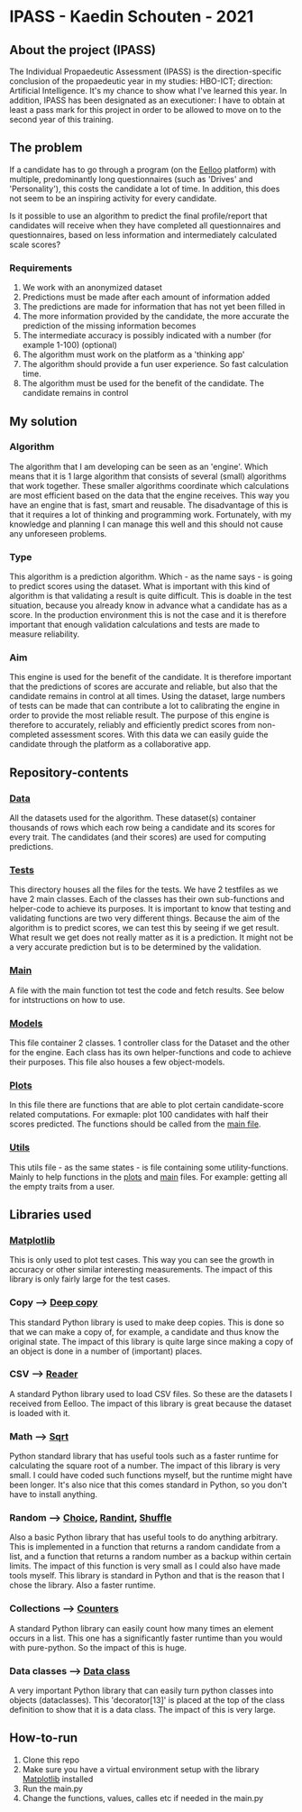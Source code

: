 # IPASS - Kaedin Schouten - 2021
## About the project (IPASS)
The Individual Propaedeutic Assessment (IPASS) is the direction-specific conclusion of the propaedeutic year in my studies: HBO-ICT; direction: Artificial Intelligence. It's my chance to show what I've learned this year. In addition, IPASS has been designated as an executioner: I have to obtain at least a pass mark for this project in order to be allowed to move on to the second year of this training.

## The problem
If a candidate has to go through a program (on the [Eelloo](https://eelloo.nl) platform) with multiple, predominantly long questionnaires (such as 'Drives' and 'Personality'), this costs the candidate a lot of time. In addition, this does not seem to be an inspiring activity for every candidate.

Is it possible to use an algorithm to predict the final profile/report that candidates will receive when they have completed all questionnaires and questionnaires, based on less information and intermediately calculated scale scores?

### Requirements
1. We work with an anonymized dataset
2. Predictions must be made after each amount of information added
3. The predictions are made for information that has not yet been filled in
4. The more information provided by the candidate, the more accurate the prediction of the missing information becomes
5. The intermediate accuracy is possibly indicated with a number (for example 1-100) (optional)
6. The algorithm must work on the platform as a 'thinking app'
7. The algorithm should provide a fun user experience. So fast calculation time.
8. The algorithm must be used for the benefit of the candidate. The candidate remains in control

## My solution
### Algorithm
The algorithm that I am developing can be seen as an 'engine'. Which means that it is 1 large algorithm that consists of several (small) algorithms that work together. These smaller algorithms coordinate which calculations are most efficient based on the data that the engine receives. This way you have an engine that is fast, smart and reusable. The disadvantage of this is that it requires a lot of thinking and programming work. Fortunately, with my knowledge and planning I can manage this well and this should not cause any unforeseen problems.

### Type
This algorithm is a prediction algorithm. Which - as the name says - is going to predict scores using the dataset. What is important with this kind of algorithm is that validating a result is quite difficult. This is doable in the test situation, because you already know in advance what a candidate has as a score. In the production environment this is not the case and it is therefore important that enough validation calculations and tests are made to measure reliability.

### Aim
This engine is used for the benefit of the candidate. It is therefore important that the predictions of scores are accurate and reliable, but also that the candidate remains in control at all times. Using the dataset, large numbers of tests can be made that can contribute a lot to calibrating the engine in order to provide the most reliable result. The purpose of this engine is therefore to accurately, reliably and efficiently predict scores from non-completed assessment scores. With this data we can easily guide the candidate through the platform as a collaborative app.

## Repository-contents
### [Data](data)
All the datasets used for the algorithm. These dataset(s) container thousands of rows which each row being a candidate and its scores for every trait. The candidates (and their scores) are used for computing predictions.

### [Tests](tests)
This directory houses all the files for the tests. We have 2 testfiles as we have 2 main classes. Each of the classes has their own sub-functions and helper-code to achieve its purposes. It is important to know that testing and validating functions are two very different things. Because the aim of the algorithm is to predict scores, we can test this by seeing if we get result. What result we get does not really matter as it is a prediction. It might not be a very accurate prediction but is to be determined by the validation.

### [Main](main.py)
A file with the main function tot test the code and fetch results. See below for intstructions on how to use.

### [Models](models.py)
This file container 2 classes. 1 controller class for the Dataset and the other for the engine. Each class has its own helper-functions and code to achieve their purposes. This file also houses a few object-models.

### [Plots](plots.py)
In this file there are functions that are able to plot certain candidate-score related computations. For exmaple: plot 100 candidates with half their scores predicted. The functions should be called from the [main file](main.py).

### [Utils](utils.py)
This utils file - as the same states - is file containing some utility-functions. Mainly to help functions in the [plots](plots.py) and [main](main.py) files. For example: getting all the empty traits from a user.

## Libraries used
### [Matplotlib](https://matplotlib.org/stable/gallery/index.html)
This is only used to plot test cases. This way you can see the growth in accuracy or other similar interesting measurements. The impact of this library is only fairly large for the test cases.

### Copy --> [Deep copy](https://docs.python.org/3/library/copy.html)
This standard Python library is used to make deep copies. This is done so that we can make a copy of, for example, a candidate and thus know the original state. The impact of this library is quite large since making a copy of an object is done in a number of (important) places.

### CSV --> [Reader](https://docs.python.org/3/library/csv.html)
A standard Python library used to load CSV files. So these are the datasets I received from Eelloo. The impact of this library is great because the dataset is loaded with it.

### Math --> [Sqrt](https://docs.python.org/3/library/math.html)
Python standard library that has useful tools such as a faster runtime for calculating the square root of a number. The impact of this library is very small. I could have coded such functions myself, but the runtime might have been longer. It's also nice that this comes standard in Python, so you don't have to install anything.

### Random --> [Choice](https://docs.python.org/3/library/random.html#functions-for-sequences), [Randint](https://docs.python.org/3/library/random.html#functions-for-integers), [Shuffle](https://docs.python.org/3/library/random.html#functions-for-sequences)
Also a basic Python library that has useful tools to do anything arbitrary. This is implemented in a function that returns a random candidate from a list, and a function that returns a random number as a backup within certain limits. The impact of this function is very small as I could also have made tools myself. This library is standard in Python and that is the reason that I chose the library. Also a faster runtime.

### Collections --> [Counters](https://docs.python.org/3/library/collections.html#counter-objects)
A standard Python library can easily count how many times an element occurs in a list. This one has a significantly faster runtime than you would with pure-python. So the impact of this is huge.

### Data classes --> [Data class](https://docs.python.org/3/library/dataclasses.html)
A very important Python library that can easily turn python classes into objects (dataclasses). This 'decorator[13]' is placed at the top of the class definition to show that it is a data class. The impact of this is very large.

## How-to-run
1. Clone this repo
2. Make sure you have a virtual environment setup with the library [Matplotlib](https://matplotlib.org/stable/gallery/index.html) installed
3. Run the main.py
4. Change the functions, values, calles etc if needed in the main.py
